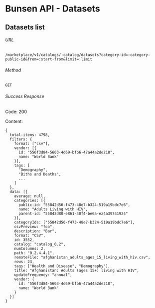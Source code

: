 # Bunsen API - Datasets

## Datasets list

###### URL

`/marketplace/v1/catalogs/:catalog/datasets?category-id=:category-public-id&from=:start-from&limit=:limit`

###### Method

`GET`

###### Success Response

Code: 200

Content:
```
{
  total-items: 4798,
  filters: {
    format: ["csv"],
    vendor: [{
      id: "556f3d84-5603-4d69-bfb6-47a44a2de218",
      name: "World Bank"
    }],
    tags: [
      "Demography",
      "Biths and Deaths",
      ...
    ]
  },
  data: [{
    average: null,
    categories: [{
      public-id: "55842d56-f473-48e7-b324-519a19bdc7e6",
      name: "Adults Living with HIV",
      parent-id: "55842d80-e861-40f4-be6a-ea4a39741924"
    }],
    categoryIds: ["55842d56-f473-48e7-b324-519a19bdc7e6"],
    csvPreview: "foo",
    description: "Bar",
    format: "CSV",
    id: 3552,
    catalog: "catalog_0.2",
    numColumns: 2,
    path: "0.2.4.4.1",
    remoteFile: "afghanistan_adults_ages_15_living_with_hiv.csv",
    rows: 23,
    tags: ["Health and Disease", "Demography"],
    title: "Afghanistan: Adults (ages 15+) living with HIV",
    updateFrequency: "annual",
    vendor: {
      id: "556f3d84-5603-4d69-bfb6-47a44a2de218",
      name: "World Bank"
    }
  }]
}
```

